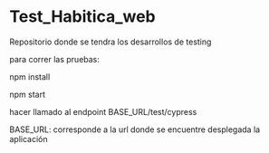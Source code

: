 # Test_Habitica_web
Repositorio donde se tendra los desarrollos de testing

para correr las pruebas:

npm install

npm start

hacer llamado al endpoint BASE_URL/test/cypress

BASE_URL: corresponde a la url donde se encuentre desplegada la aplicación
